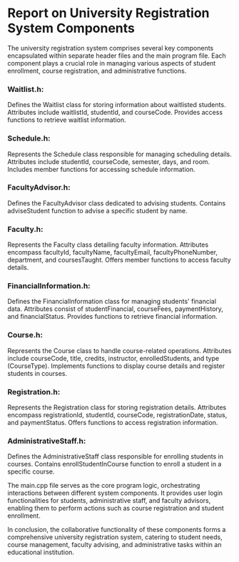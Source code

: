 # Report on University Registration System Components

The university registration system comprises several key components encapsulated within separate header files and the main program file. Each component plays a crucial role in managing various aspects of student enrollment, course registration, and administrative functions.

### Waitlist.h:

Defines the Waitlist class for storing information about waitlisted students. Attributes include waitlistId, studentId, and courseCode. Provides access functions to retrieve waitlist information.

### Schedule.h:

Represents the Schedule class responsible for managing scheduling details. Attributes include studentId, courseCode, semester, days, and room. Includes member functions for accessing schedule information.

### FacultyAdvisor.h:

Defines the FacultyAdvisor class dedicated to advising students. Contains adviseStudent function to advise a specific student by name. 

### Faculty.h:

Represents the Faculty class detailing faculty information. Attributes encompass facultyId, facultyName, facultyEmail, facultyPhoneNumber, department, and coursesTaught. Offers member functions to access faculty details.

### FinancialInformation.h:

Defines the FinancialInformation class for managing students' financial data. Attributes consist of studentFinancial, courseFees, paymentHistory, and financialStatus. Provides functions to retrieve financial information.

### Course.h:

Represents the Course class to handle course-related operations. Attributes include courseCode, title, credits, instructor, enrolledStudents, and type (CourseType). Implements functions to display course details and register students in courses.

### Registration.h:

Represents the Registration class for storing registration details. Attributes encompass registrationId, studentId, courseCode, registrationDate, status, and paymentStatus. Offers functions to access registration information.

### AdministrativeStaff.h:

Defines the AdministrativeStaff class responsible for enrolling students in courses. Contains enrollStudentInCourse function to enroll a student in a specific course. 

The main.cpp file serves as the core program logic, orchestrating interactions between different system components. It provides user login functionalities for students, administrative staff, and faculty advisors, enabling them to perform actions such as course registration and student enrollment.

In conclusion, the collaborative functionality of these components forms a comprehensive university registration system, catering to student needs, course management, faculty advising, and administrative tasks within an educational institution.
